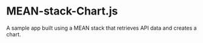 # MEAN-stack-Chart.js
A sample app built using a MEAN stack that retrieves API data and creates a chart.
